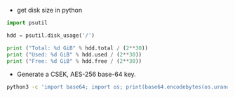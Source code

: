 - get disk size in python

```python
import psutil

hdd = psutil.disk_usage('/')

print ("Total: %d GiB" % hdd.total / (2**30))
print ("Used: %d GiB" % hdd.used / (2**30))
print ("Free: %d GiB" % hdd.free / (2**30))
```

- Generate a CSEK, AES-256 base-64 key.
```bash
python3 -c 'import base64; import os; print(base64.encodebytes(os.urandom(32)))'
```
